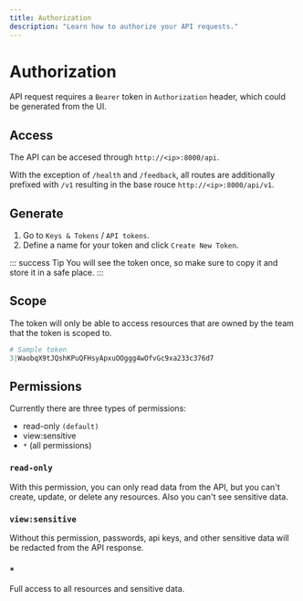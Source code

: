 ```yaml
---
title: Authorization
description: "Learn how to authorize your API requests."
---
```


# Authorization
API request requires a `Bearer` token in `Authorization` header, which could be generated from the UI.

## Access

The API can be accesed through `http://<ip>:8000/api`.

With the exception of `/health` and `/feedback`, all routes are additionally prefixed with `/v1` resulting in the base rouce `http://<ip>:8000/api/v1`.

## Generate

1. Go to `Keys & Tokens` / `API tokens`.
2. Define a name for your token and click `Create New Token`.

::: success Tip
  You will see the token once, so make sure to copy it and store it in a safe place.
:::

## Scope

The token will only be able to access resources that are owned by the team that the token is scoped to.

```php
# Sample token
3|WaobqX9tJQshKPuQFHsyApxuOOggg4wOfvGc9xa233c376d7
```

## Permissions

Currently there are three types of permissions:

- read-only `(default)`
- view:sensitive
- `*` (all permissions)

### `read-only`

With this permission, you can only read data from the API, but you can't create, update, or delete any resources. Also you can't see sensitive data.

### `view:sensitive`

Without this permission, passwords, api keys, and other sensitive data will be redacted from the API response.

### `*`

Full access to all resources and sensitive data.